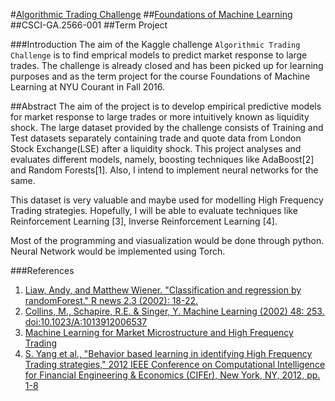 #[Algorithmic Trading Challenge](https://www.kaggle.com/c/AlgorithmicTradingChallenge)
##[Foundations of Machine Learning](http://cs.nyu.edu/courses/fall16/CSCI-GA.2566-001/index.html/)
##CSCI-GA.2566-001
##Term Project

###Introduction
The aim of the Kaggle challenge `Algorithmic Trading Challenge` is to find emprical models to predict market response to large trades. The challenge is already closed and has been picked up for learning purposes and as the term project for the course Foundations of Machine Learning at NYU Courant in Fall 2016.

##Abstract
The aim of the project is to develop empirical predictive models for market response to large trades or more intuitively known as liquidity shock. The large dataset provided by the challenge consists of Training and Test datasets separately containing trade and quote data from London Stock Exchange(LSE) after a liquidity shock. This project analyses and evaluates different models, namely, boosting techniques like AdaBoost[2] and Random Forests[1]. Also, I intend to implement neural networks for the same. 

This dataset is very valuable and maybe used for modelling High Frequency Trading strategies. Hopefully, I will be able to evaluate techniques like Reinforcement Learning [3], Inverse Reinforcement Learning [4]. 

Most of the programming and viasualization would be done through python. Neural Network would be implemented using Torch.

###References

1. [Liaw, Andy, and Matthew Wiener. "Classification and regression by randomForest." R news 2.3 (2002): 18-22.](ftp://131.252.97.79/Transfer/Treg/WFRE_Articles/Liaw_02_Classification%20and%20regression%20by%20randomForest.pdf)
2. [Collins, M., Schapire, R.E. & Singer, Y. Machine Learning (2002) 48: 253. doi:10.1023/A:1013912006537](http://link.springer.com/article/10.1023/A:1013912006537)
3. [Machine Learning for Market Microstructure and High Frequency Trading](https://www.cis.upenn.edu/~mkearns/papers/KearnsNevmyvakaHFTRiskBooks.pdf)
4. [S. Yang et al., "Behavior based learning in identifying High Frequency Trading strategies," 2012 IEEE Conference on Computational Intelligence for Financial Engineering & Economics (CIFEr), New York, NY, 2012, pp. 1-8](http://ieeexplore.ieee.org/document/6327783/?part=1)
